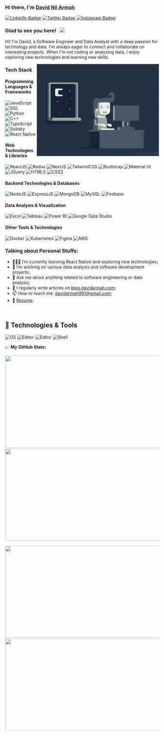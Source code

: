 ### Hi there, I'm [David Nii Armah](https://davidarmah.vercel.app)

[![LinkedIn Badge](https://img.shields.io/badge/-LinkedIn-0e76a8?style=flat-square&logo=Linkedin&logoColor=white)](https://www.linkedin.com/in/dna991/)
[![Twitter Badge](https://img.shields.io/badge/-Twitter-00acee?style=flat-square&logo=Twitter&logoColor=white)](https://twitter.com/dave_arm991)
[![Instagram Badge](https://img.shields.io/badge/-Instagram-e4405f?style=flat-square&logo=Instagram&logoColor=white)](https://www.instagram.com/davidarmah992/)

### Glad to see you here! &nbsp; ![](https://visitor-badge.glitch.me/badge?page_id=davidarmah.davidarmah)

Hi! I'm David, a Software Engineer and Data Analyst with a deep passion for technology and data. I'm always eager to connect and collaborate on interesting projects. When I'm not coding or analyzing data, I enjoy exploring new technologies and learning new skills.

<img align="right" alt="GIF" src="https://github.com/Retr0981/Retr0981/blob/main/coding.gif" width="400" height="300" />

### Tech Stack

#### Programming Languages & Frameworks
![JavaScript](https://img.shields.io/badge/JavaScript-F7DF1E?style=for-the-badge&logo=javascript&logoColor=black)
![SQL](https://img.shields.io/badge/SQL-00000F?style=for-the-badge&logo=sql&logoColor=white)
![Python](https://img.shields.io/badge/Python-3670A0?style=for-the-badge&logo=python&logoColor=ffdd54)
![C++](https://img.shields.io/badge/C++-00599C?style=for-the-badge&logo=cplusplus&logoColor=white)
![TypeScript](https://img.shields.io/badge/TypeScript-007ACC?style=for-the-badge&logo=typescript&logoColor=white)
![Solidity](https://img.shields.io/badge/Solidity-363636?style=for-the-badge&logo=solidity&logoColor=white)
![React Native](https://img.shields.io/badge/React_Native-20232A?style=for-the-badge&logo=react&logoColor=61DAFB)

#### Web Technologies & Libraries
![ReactJS](https://img.shields.io/badge/ReactJS-61DAFB?style=for-the-badge&logo=react&logoColor=black)
![Redux](https://img.shields.io/badge/Redux-593D88?style=for-the-badge&logo=redux&logoColor=white)
![NextJS](https://img.shields.io/badge/NextJS-000000?style=for-the-badge&logo=next.js&logoColor=white)
![TailwindCSS](https://img.shields.io/badge/TailwindCSS-38B2AC?style=for-the-badge&logo=tailwind-css&logoColor=white)
![Bootstrap](https://img.shields.io/badge/Bootstrap-563D7C?style=for-the-badge&logo=bootstrap&logoColor=white)
![Material UI](https://img.shields.io/badge/Material_UI-007FFF?style=for-the-badge&logo=mui&logoColor=white)
![JQuery](https://img.shields.io/badge/JQuery-0769AD?style=for-the-badge&logo=jquery&logoColor=white)
![HTML5](https://img.shields.io/badge/HTML5-E34F26?style=for-the-badge&logo=html5&logoColor=white)
![CSS3](https://img.shields.io/badge/CSS3-1572B6?style=for-the-badge&logo=css3&logoColor=white)

#### Backend Technologies & Databases
![NodeJS](https://img.shields.io/badge/Node.js-43853D?style=for-the-badge&logo=node.js&logoColor=white)
![ExpressJS](https://img.shields.io/badge/Express.js-000000?style=for-the-badge&logo=express&logoColor=white)
![MongoDB](https://img.shields.io/badge/MongoDB-4EA94B?style=for-the-badge&logo=mongodb&logoColor=white)
![MySQL](https://img.shields.io/badge/MySQL-00000F?style=for-the-badge&logo=mysql&logoColor=white)
![Firebase](https://img.shields.io/badge/Firebase-FFCA28?style=for-the-badge&logo=firebase&logoColor=black)

#### Data Analysis & Visualization
![Excel](https://img.shields.io/badge/Excel-217346?style=for-the-badge&logo=microsoft-excel&logoColor=white)
![Tableau](https://img.shields.io/badge/Tableau-E97627?style=for-the-badge&logo=tableau&logoColor=white)
![Power BI](https://img.shields.io/badge/PowerBI-F2C811?style=for-the-badge&logo=powerbi&logoColor=black)
![Google Data Studio](https://img.shields.io/badge/LookerStudio-4F5B93?style=for-the-badge&logo=google&logoColor=white)

#### Other Tools & Technologies
![Docker](https://img.shields.io/badge/Docker-2496ED?style=for-the-badge&logo=docker&logoColor=white)
![Kubernetes](https://img.shields.io/badge/Kubernetes-326CE5?style=for-the-badge&logo=kubernetes&logoColor=white)
![Figma](https://img.shields.io/badge/Figma-F24E1E?style=for-the-badge&logo=figma&logoColor=white)
![AWS](https://img.shields.io/badge/AWS-232F3E?style=for-the-badge&logo=amazonaws&logoColor=white)

### Talking about Personal Stuffs:

- 👨🏻‍💻 I’m currently learning React Native and exploring new technologies;
- 🚀 I’m working on various data analysis and software development projects;
- 💬 Ask me about anything related to software engineering or data analysis;
- 📝 I regularly write articles on [blog.davidarmah.com](https://davidarmah.vercel.app/blog);
- 📫 How to reach me: [davidarmah991@gmail.com](mailto:davidarmah991@gmail.com);
- 📝 [Resume](https://davidarmah.vercel.app/resume).

</br>

## 🔧 Technologies & Tools

![OS](https://img.shields.io/badge/OS-Windows-informational?style=flat&logo=windows&logoColor=white&color=2bbc8a)
![Editor](https://img.shields.io/badge/Editor-Visual_Studio_Code-informational?style=flat&logo=visualstudiocode&logoColor=white&color=2bbc8a)
![Editor](https://img.shields.io/badge/Editor-IntelliJ_IDEA-informational?style=flat&logo=intellijidea&logoColor=white&color=2bbc8a)
![Shell](https://img.shields.io/badge/Shell-Bash-informational?style=flat&logo=gnu-bash&logoColor=white&color=2bbc8a)

📈 **My GitHub Stats:**

<p>
  <img height="300em" width="600em" src="https://github-readme-stats.vercel.app/api?username=Retr0981&show_icons=true&hide_border=true&count_private=true&include_all_commits=true&bg_color=0D1117&text_color=ffffff&icon_color=0891b2&title_color=0891b2" />
  <img height="300em" width="600em" src="https://github-readme-stats.vercel.app/api/top-langs/?username=Retr0981&exclude_repo=K&langs_count=10&title_color=0891b2&text_color=ffffff&icon_color=0891b2&bg_color=0D1117&hide_border=true&locale=en&custom_title=Top%20Languages" />
</p>

<p>
  <img height="300em" width="600em" src="https://github-readme-streak-stats.herokuapp.com/?user=Retr0981&stroke=ffffff&background=0D1117&ring=0891b2&fire=0891b2&currStreakNum=ffffff&currStreakLabel=0891b2&sideNums=ffffff&sideLabels=ffffff&dates=ffffff&hide_border=true" />
  <img height="300em" width="600em" src="https://activity-graph.herokuapp.com/graph?username=Retr0981&bg_color=0D1117&color=ffffff&line=0891b2&point=ffffff&area_color=0D1117&hide_border=true" />
</p>
